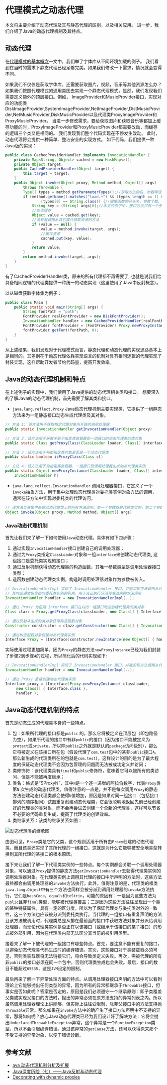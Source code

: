 # 代理模式之动态代理
本文将主要介绍了动态代理及其与静态代理的区别，以及相关应用。 进一步，我们介绍了Java的动态代理机制及其特点。

## 动态代理
在[代理模式的基本概念](./代理模式的基本概念.md)一文中，我们举了字体库从不同环境加载的例子。 我们看到在当时的需求下静态代理已经足够完美。如果我们修改一下需求，情况就会变得不同。 

如果我们不仅仅是获取字体库，还需要获取图片，视频，音乐等其他资源怎么办？ 如果我们按照代理模式的通用类图去实现一个静态代理模式，显然，我们发现我们需要定义额外的顶层接口。例如， ImageProvider和MusicProvider接口，实现对应的功能类DiskImageProvider,SystemImageProvider,NetImageProvider,DistMusicProvider,NetMusicProvider,DiskMusicProvider以及代理类ProxyImageProvider和ProxyMusicProvider。 当进一步修改需求，要给获取图片和获取音乐等都加上缓存功能的时，ProxyImageProvider和ProxyMusicProvider都需要改动，而缓存的逻辑三个类又是相同的。 我们发现我们整个代码实现在不停发生改动。 此时，动态代理将会提供一种简单、整洁安全的实现方式。 如下代码，我们提供一种Java版的实现：

```java
public class CachedProviderHandler implements InvocationHandler {
    private Map<String, Object> cached = new HashMap<>();
    private Object target;
    public CachedProviderHandler(Object target) {
        this.target = target;
    }
    public Object invoke(Object proxy, Method method, Object[] args)
        throws Throwable {
        Type[] types = method.getParameterTypes();//获取方法的名、参数等信息
        if (method.getName().matches("load.+") && (types.length == 1) &&
                (types[0] == String.class)) {//根据函数的开头名、参数个数、参数类型判断是否是获取资源的方法
            String key = (String) args[0];//本文的例子中，接口方法只有一个参数，获取的就是这个传入的参数
            //先读缓存
            Object value = cached.get(key);
            //没有就调用从其它媒介获取资源的方法
            if (value == null) {
                value = method.invoke(target, args);
                //缓存资源
                cached.put(key, value);
            }
            return value;
        }
        return method.invoke(target, args);
    }
}

```
有了CachedProviderHandler类，原来的所有代理都不再需要了, 也就是说我们给具备相同逻辑的代理类提供一种统一的动态实现（这里使用了Java中反射概念）。

以从磁盘获取字体集为例子：

```java
public class Main {
    public static void main(String[] args) {
        String fontPath = "path";
        FontProvider realFontProvider = new DiskFontProvider();
        InvocationHandler handler = new CachedProviderHandler(realFontProvider);
        FontProvider fontProvider = (FontProvider) Proxy.newProxyInstance(realFontProvider.getClass().getClassLoader(), realFontProvider.getClass().getInterfaces(), handler);//fontProvider就是动态创建的代理类实例
        fontProvider.getFont(fontPath, 0);
    }
}
```

从上述结果，我们发现对于代理模式而言，静态代理和动态代理的实现思路基本上是相同的。其差别在于动态代理依靠实现语言的机制对具有相同逻辑的代理实现了封装实现，这样帮助开发者节约代码量，提高开发效率。

## Java的动态代理机制和特点
在上述例子的实现中，我们使用了Java提供的动态代理相关类和接口。 想要深入的了解Java的动态代理机制，首先需要了解其类和接口。

- `java.lang.reflect.Proxy` Java动态代理机制主要实现类，它提供了一组静态方法来为一组静态接口动态生成代理类及其对象。

```java
// 方法 1: 该方法用于获取指定代理对象所关联的调用处理器
public static InvocationHandler getInvocationHandler(Object proxy) 
 
// 方法 2：该方法用于获取关联于指定类装载器和一组接口的动态代理类的类对象
public static Class getProxyClass(ClassLoader loader, Class[] interfaces) 
 
// 方法 3：该方法用于判断指定类对象是否是一个动态代理类
public static boolean isProxyClass(Class cl) 
 
// 方法 4：该方法用于为指定类装载器、一组接口及调用处理器生成动态代理类实例
public static Object newProxyInstance(ClassLoader loader, Class[] interfaces, 
    InvocationHandler h)
```

- `java.lang.reflect.InvocationHandler` 调用处理器接口，它定义了一个`invoke`抽象方法，用于集中处理动态代理类对委托类实例对象方法的调用， 通常在该方法中实现对委托类的代理访问。

```java
// 该方法负责集中处理动态代理类上的所有方法调用。第一个参数既是代理类实例，第二个参数是被调用的方法对象。第三个方法是调用参数。调用处理器根据这三个参数进行预处理或分派到委托类实例上发射执行
Object invoke(Object proxy, Method method, Object[] args)
```

### Java动态代理机制
首先让我们来了解一下如何使用`Java`动态代理。具体有如下四步骤：

1. 通过实现`InvocationHandler`接口创建自己的调用处理器；
2. 通过为`Proxy`类指定`ClassLoader`对象和一组`interface`来创建动态代理类, 这组接口是委托类实现的接口；
3. 通过反射机制获得动态代理类的构造函数，其唯一参数类型是调用处理器接口类型；
4. 造函数创建动态代理类实例，构造时调用处理器对象作为参数被传入。

```java
// InvocationHandlerImpl 实现了 InvocationHandler 接口，并能实现方法调用从代理类到委托类的分派转发
// 其内部通常包含指向委托类实例的引用，用于真正执行分派转发过来的方法调用
InvocationHandler handler = new InvocationHandlerImpl(..); 
 
// 通过 Proxy 为包括 Interface 接口在内的一组接口动态创建代理类的类对象
Class clazz = Proxy.getProxyClass(classLoader, new Class[] { Interface.class, ... }); 
 
// 通过反射从生成的类对象获得构造函数对象
Constructor constructor = clazz.getConstructor(new Class[] { InvocationHandler.class }); 
 
// 通过构造函数对象创建动态代理类实例
Interface Proxy = (Interface)constructor.newInstance(new Object[] { handler });
```
实际使用过程更加简单，因为`Proxy`的静态方法`newProxyInstance`已经为我们封装了步骤2到步骤`4`的过程，所以简化后的代码实现如下:

```java
// InvocationHandlerImpl 实现了 InvocationHandler 接口，并能实现方法调用从代理类到委托类的分派转发
InvocationHandler handler = new InvocationHandlerImpl(..); 
 
// 通过 Proxy 直接创建动态代理类实例
Interface proxy = (Interface)Proxy.newProxyInstance( classLoader, 
     new Class[] { Interface.class }, 
     handler );

```

## Java动态代理机制的特点
首先是动态生成的代理类本身的一些特点。
1. 包：如果所代理的接口都是`public` 的，那么它将被定义在顶层包（即包路径为空），如果所代理的接口中有非`public`的接口（因为接口不能被定义为`protect`或`private`，所以除`public`之外就是默认的`package`访问级别），那么它将被定义在该接口所在包（假设代理了`com.test`包中的某非`public`接口`A`，那么新生成的代理类所在的包就是`com.test`），这样设计的目的是为了最大程度的保证动态代理类不会因为包管理的问题而无法被成功定义并访问；
2. 类修饰符：该代理类具有`final`和`public`修饰符，意味着它可以被所有的类访问，但是不能被再度继承；
3. 类名：格式是“$ProxyN”，其中`N`是一个逐一递增的阿拉伯数字，代表`Proxy`类第`N` 次生成的动态代理类，值得注意的一点是，并不是每次调用`Proxy`的静态方法创建动态代理类都会使得`N`值增加，原因是如果对同一组接口（包括接口排列的顺序相同）试图重复创建动态代理类，它会很聪明地返回先前已经创建好的代理类的类对象，而不会再尝试去创建一个全新的代理类，这样可以节省不必要的代码重复生成，提高了代理类的创建效率。
4. 类继承关系：该类的继承关系如图：

![动态代理类的继承图](./images/dynamic-proxy-classes.png)

由图可见，`Proxy`类是它的父类，这个规则适用于所有由`Proxy`创建的动态代理类。而且该类还实现了其所代理的一组接口，这就是为什么它能够被安全地类型转换到其所代理的某接口的根本原因。

接下来让我们了解一下代理类实例的一些特点。每个实例都会关联一个调用处理器对象，可以通过`Proxy`提供的静态方法`getInvocationHandler`去获得代理类实例的调用处理器对象。在代理类实例上调用其代理的接口中所声明的方法时，这些方法最终都会由调用处理器的`invoke`方法执行。此外，值得注意的是，代理类的根类`java.lang.Object`中有三个方法也同样会被分派到调用处理器的`invoke`方法执行，它们是`hashCode`，`equals`和`toStrin`，可能的原因有：一是因为这些方法为`public`且非`final`类型，能够被代理类覆盖；二是因为这些方法往往呈现出一个类的某种特征属性，具有一定的区分度，所以为了保证代理类与委托类对外的一致性，这三个方法也应该被分派到委托类执行。当代理的一组接口有重复声明的方法且该方法被调用时，代理类总是从排在最前面的接口中获取方法对象并分派给调用处理器，而无论代理类实例是否正在以该接口（或继承于该接口的某子接口）的形式被外部引用，因为在代理类内部无法区分其当前的被引用类型。

接着来了解一下被代理的一组接口有哪些特点。首先，要注意不能有重复的接口，以避免动态代理类代码生成时的编译错误。其次，这些接口对于类装载器必须可见，否则类装载器将无法链接它们，将会导致类定义失败。再次，需被代理的所有非`public`的接口必须在同一个包中，否则代理类生成也会失败。最后，接口的数目不能超过`65535`，这是`JVM`设定的限制。

最后再来了解一下异常处理方面的特点。从调用处理器接口声明的方法中可以看到理论上它能够抛出任何类型的异常，因为所有的异常都继承于`Throwable`接口，但事实是否如此呢？答案是否定的，原因是我们必须遵守一个继承原则：即子类覆盖父类或实现父接口的方法时，抛出的异常必须在原方法支持的异常列表之内。所以虽然调用处理器理论上讲能够，但实际上往往受限制，除非父接口中的方法支持抛`Throwable`异常。那么如果在`invoke`方法中的确产生了接口方法声明中不支持的异常，那将如何呢？放心Java动态代理类已经为我们设计好了解决方法：它将会抛出`UndeclaredThrowableException`异常。这个异常是一个`RuntimeException`类型，所以不会引起编译错误。通过该异常的`getCause`方法，还可以获得原来那个不受支持的异常对象，以便于错误诊断。


## 参考文献

- [ava 动态代理机制分析及扩展](https://www.ibm.com/developerworks/cn/java/j-lo-proxy1/index.html)
- [Java深度历险（七）——Java反射与动态代理](http://www.infoq.com/cn/articles/cf-java-reflection-dynamic-proxy)
- [Decorating with dynamic proxies](https://www.ibm.com/developerworks/java/library/j-jtp08305/index.html)